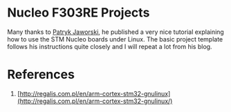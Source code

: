 # Nucleo F303RE Projects

Many thanks to [Patryk Jaworski](http://regalis.com.pl/en/arm-cortex-stm32-gnulinux), 
he published a very nice tutorial explaining how to use the STM Nucleo boards under Linux.
The basic project template follows his instructions quite closely and I will repeat a lot from his blog.



# References
1. [http://regalis.com.pl/en/arm-cortex-stm32-gnulinux](http://regalis.com.pl/en/arm-cortex-stm32-gnulinux/)


